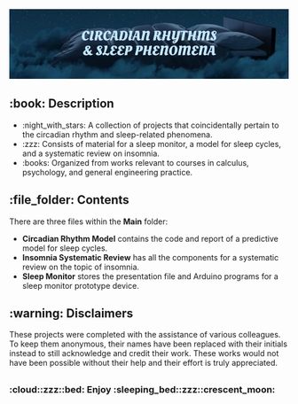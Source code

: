 <!DOCTYPE html>
<html>
<head>
  <meta charset="UTF-8">
</head>
<body>
  <img src="https://github.com/AK-147/Circadian-Sleep/blob/main/Sleep%20Banner.png?raw=true" alt="Banner"/>
  
  <h2>:book: Description</h2>
  <ul>
    <li>:night_with_stars: A collection of projects that coincidentally pertain to the circadian rhythm and sleep-related phenomena.</li>
    <li>:zzz: Consists of material for a sleep monitor, a model for sleep cycles, and a systematic review on insomnia.</li>
    <li>:books: Organized from works relevant to courses in calculus, psychology, and general engineering practice.</li>
  </ul>

  <h2>:file_folder: Contents</h2>
  <p>There are three files within the <strong>Main</strong> folder:</p>
  <ul>
    <li><strong>Circadian Rhythm Model</strong> contains the code and report of a predictive model for sleep cycles.</li>
    <li><strong>Insomnia Systematic Review</strong> has all the components for a systematic review on the topic of insomnia.</li>
    <li><strong>Sleep Monitor</strong> stores the presentation file and Arduino programs for a sleep monitor prototype device.</li>
  </ul>

  <h2>:warning: Disclaimers</h2>
  <p>
    These projects were completed with the assistance of various colleagues. To keep them anonymous, their names have been replaced with their initials instead
    to still acknowledge and credit their work. These works would not have been possible without their help and their effort is truly appreciated.
  </p>
  <h2></h2>
  <h3>:cloud::zzz::bed: Enjoy :sleeping_bed::zzz::crescent_moon:</h3>
</body>
</html>
